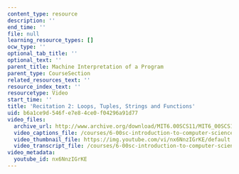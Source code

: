 ```yaml
---
content_type: resource
description: ''
end_time: ''
file: null
learning_resource_types: []
ocw_type: ''
optional_tab_title: ''
optional_text: ''
parent_title: Machine Interpretation of a Program
parent_type: CourseSection
related_resources_text: ''
resource_index_text: ''
resourcetype: Video
start_time: ''
title: 'Recitation 2: Loops, Tuples, Strings and Functions'
uid: b6a1ce9d-546f-e7e8-4ce0-f04296a91d77
video_files:
  archive_url: http://www.archive.org/download/MIT6.00SCS11/MIT6_00SCS11_rec02_300k.mp4
  video_captions_file: /courses/6-00sc-introduction-to-computer-science-and-programming-spring-2011/0b40a4222614527b88abe89d1e24126f_nx6NnzIGrKE.vtt
  video_thumbnail_file: https://img.youtube.com/vi/nx6NnzIGrKE/default.jpg
  video_transcript_file: /courses/6-00sc-introduction-to-computer-science-and-programming-spring-2011/094dc251f9bb7ce78e8d5287b38fccfa_nx6NnzIGrKE.pdf
video_metadata:
  youtube_id: nx6NnzIGrKE
---
```

